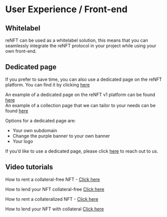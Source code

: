 # User Experience / Front-end

## **Whitelabel**

reNFT can be used as a whitelabel solution, this means that you can seamlessly integrate the reNFT protocol in your project while using your own front-end.

## **Dedicated page**

If you prefer to save time, you can also use a dedicated page on the reNFT platform.
You can find it by clicking [here](https://v2.renft.io/)

An example of a dedicated page on the reNFT v1 platform can be found [here](https://animetas.renft.io/) <br />
An example of a collection page that we can tailor to your needs can be found [here](https://v2.renft.io/collections/animetas?ctx=collateral_free)

Options for a dedicated page are:

- Your own subdomain
- Change the purple banner to your own banner
- Your logo

If you’d like to use a dedicated page, please click [here](contact.md) to reach out to us.

## Video tutorials
How to rent a collateral-free NFT - [Click here](https://youtu.be/4Woyb4zwzpw)

How to lend your NFT collateral-free [Click here](https://youtu.be/zO503YTYMi0)

How to rent a collateralized NFT - [Click here](https://youtu.be/jC6SOdoAT3Y)

How to lend your NFT with collateral [Click here](https://youtu.be/cUYSRSANFRQ)
